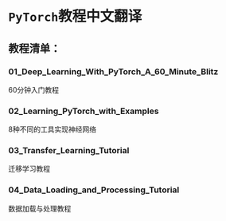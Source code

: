 # `PyTorch`教程中文翻译

## 教程清单：  

### 01_Deep_Learning_With_PyTorch_A_60_Minute_Blitz
60分钟入门教程

### 02_Learning_PyTorch_with_Examples
8种不同的工具实现神经网络

### 03_Transfer_Learning_Tutorial
迁移学习教程

### 04_Data_Loading_and_Processing_Tutorial
数据加载与处理教程

